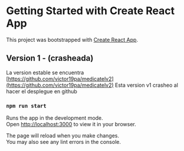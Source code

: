 # Getting Started with Create React App

This project was bootstrapped with [Create React App](https://github.com/facebook/create-react-app).

## Version 1 - (crasheada)

La version estable se encuentra [https://github.com/victor19pa/medicatelv2](https://github.com/victor19pa/medicatelv2)
Esta version v1 crasheo al hacer el desplegue en github

### `npm run start`

Runs the app in the development mode.\
Open [http://localhost:3000](http://localhost:3000) to view it in your browser.

The page will reload when you make changes.\
You may also see any lint errors in the console.
